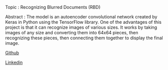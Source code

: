Topic : Recognizing Blurred Documents (RBD)

Abstract : The model is an autoencoder convolutional network created by Keras in Python using the TensorFlow library. One of the advantages of this project is that it can recognize images of various sizes. It works by taking images of any size and converting them into 64x64 pieces, then recognizing these pieces, then connecting them together to display the final image.

[Github](https://github.com/AryaKoureshi/RBD)

[Linkedin](https://www.linkedin.com/posts/arya-koureshi_deeplearning-python-tensorflow-activity-6707914099294003201-5eM2)
